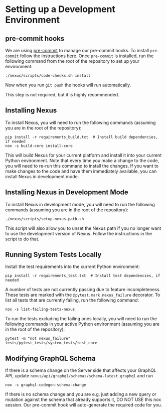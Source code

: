 # Setting up a Development Environment

## pre-commit hooks
We are using [pre-commit](https://pre-commit.com/) to manage our pre-commit hooks.  To install `pre-commit` follow
the instructions [here](https://pre-commit.com/#install). Once `pre-commit` is installed, run the following command
from the root of the repository to set up your environment:
```shell
./nexus/scripts/code-checks.sh install
```
Now when you run `git push` the hooks will run automatically.

This step is not required, but it is highly recommended.

## Installing Nexus
To install Nexus, you will need to run the following commands (assuming you are in the
root of the repository):
```shell
pip install -r requirements_build.txt  # Install build dependencies, if needed
nox -s build-core install-core
```
This will build Nexus for your current platform and install it into your current Python environment.
Note that every time you make a change to the code, you will need to re-run this command to install
the changes. If you want to make changes to the code and have them immediately available,
you can install Nexus in development mode.

## Installing Nexus in Development Mode
To install Nexus in development mode, you will need to run the following commands
(assuming you are in the root of the repository):
```shell
./nexus/scripts/setup-nexus-path.sh
```
This script will also allow you to unset the Nexus path if you no longer want to use
the development version of Nexus. Follow the instructions in the script to do that.

## Running System Tests Locally
Install the test requirements into the current Python environment:
```shell
pip install -r requirements_test.txt  # Install test dependencies, if needed
```

A number of tests are not currently passing due to feature incompleteness.
These tests are marked with the `@pytest.mark.nexus_failure` decorator.
To list all tests that are currently failing, run the following command:
```shell
nox -s list-failing-tests-nexus
```

To run the tests excluding the failing ones locally, you will need to run the following
commands in your active Python environment (assuming you are in the root of the repository):
```shell
pytest -m "not nexus_failure" tests/pytest_tests/system_tests/test_core
```

## Modifying GraphQL Schema
If there is a schema change on the Server side that affects your GraphQL API,
update `nexus/api/graphql/schemas/schema-latest.graphql` and run

```shell
nox -s graphql-codegen-schema-change
```

If there is no schema change and you are e.g. just adding a new query or mutation
against the schema that already supports it, DO NOT USE this nox session.
Our pre-commit hook will auto-generate the required code for you.
